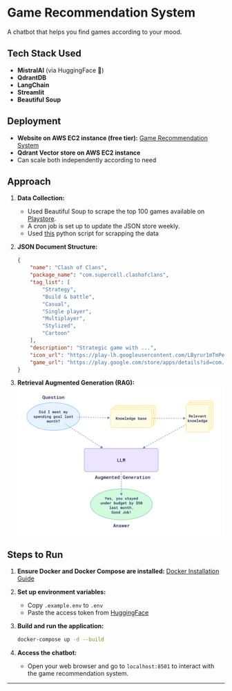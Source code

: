 # Game Recommendation System

A chatbot that helps you find games according to your mood.

## Tech Stack Used
- **MistralAI** (via HuggingFace 🤗)
- **QdrantDB**
- **LangChain**
- **Streamlit**
- **Beautiful Soup**

## Deployment
- **Website on AWS EC2 instance (free tier):** [Game Recommendation System](http://ec2-15-207-99-226.ap-south-1.compute.amazonaws.com:8501)
- **Qdrant Vector store on AWS EC2 instance**
- Can scale both independently according to need

## Approach

1. **Data Collection:**
   - Used Beautiful Soup to scrape the top 100 games available on [Playstore](https://play.google.com/store/apps/collection/promotion_300201f_top_selling_free_games?hl=en_IN&gl=US).
   - A cron job is set up to update the JSON store weekly.
   - Used [this](./scrapper.py) python script for scrapping the data

2. **JSON Document Structure:**
    ```json
    {
        "name": "Clash of Clans",
        "package_name": "com.supercell.clashofclans",
        "tag_list": [
            "Strategy",
            "Build & battle",
            "Casual",
            "Single player",
            "Multiplayer",
            "Stylized",
            "Cartoon"
        ],
        "description": "Strategic game with ...",
        "icon_url": "https://play-lh.googleusercontent.com/LByrur1mTmPeNr0ljI-uAUcct1rzmTve5Esau1SwoAzjBXQUby6uHIfHbF9TAT51mgHm=s256-rw",
        "game_url": "https://play.google.com/store/apps/details?id=com.supercell.clashofclans"
    }
    ```

3. **Retrieval Augmented Generation (RAG):**
    ![Retrieval Augmented Generation](./assets/image.png)

## Steps to Run
1. **Ensure Docker and Docker Compose are installed:** [Docker Installation Guide](https://docs.docker.com/get-docker/)

2. **Set up environment variables:**
   - Copy `.example.env` to `.env`
   - Paste the access token from [HuggingFace](https://huggingface.co/settings/tokens)

3. **Build and run the application:**
    ```bash
    docker-compose up -d --build
    ```

4. **Access the chatbot:**
   - Open your web browser and go to `localhost:8501` to interact with the game recommendation system.

---
